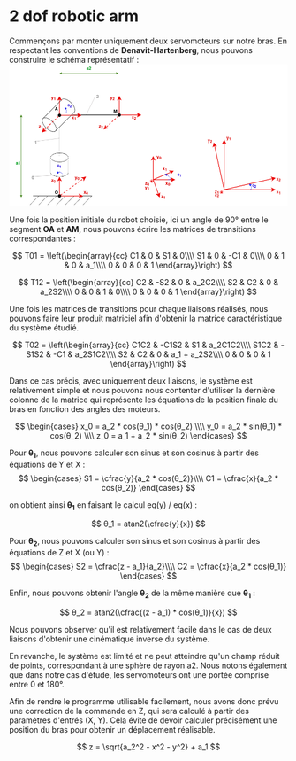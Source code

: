 # 2 dof robotic arm

Commençons par monter uniquement deux servomoteurs sur notre bras. 
En respectant les conventions de **Denavit-Hartenberg**, nous pouvons construire le schéma représentatif :
![schema_2dof](images/2dof_luna_arm.drawio.png)

Une fois la position initiale du robot choisie, ici un angle de 90° entre le segment **OA** et **AM**, nous pouvons écrire les matrices de transitions correspondantes :

$$
T01 = 
\left(\begin{array}{cc}
C1 & 0 & S1 & 0\\\\
S1 & 0 & -C1 & 0\\\\
0 & 1 & 0 & a_1\\\\
0 & 0 & 0 & 1
\end{array}\right)
$$

$$
T12 = 
\left(\begin{array}{cc}
C2 & -S2 & 0 & a_2C2\\\\
S2 & C2 & 0 & a_2S2\\\\
0 & 0 & 1 & 0\\\\
0 & 0 & 0 & 1
\end{array}\right)
$$

Une fois les matrices de transitions pour chaque liaisons réalisés, nous pouvons faire leur produit matriciel afin d'obtenir la matrice caractéristique du système étudié. 

$$
T02 = 
\left(\begin{array}{cc}
C1C2 & -C1S2 & S1 & a_2C1C2\\\\
S1C2 & -S1S2 & -C1 & a_2S1C2\\\\
S2 & C2 & 0 & a_1 + a_2S2\\\\
0 & 0 & 0 & 1
\end{array}\right)
$$

Dans ce cas précis, avec uniquement deux liaisons, le système est relativement simple et nous pouvons nous contenter d'utiliser la dernière colonne de la matrice qui représente les équations de la position finale du bras en fonction des angles des moteurs.

$$ 
\begin{cases}
    x_0 = a_2 * cos(θ_1) * cos(θ_2) \\\\
    y_0 = a_2 * sin(θ_1) * cos(θ_2) \\\\
    z_0 = a_1 + a_2 * sin(θ_2)
\end{cases}
$$

Pour **θ<sub>1</sub>**, nous pouvons calculer son sinus et son cosinus à partir des équations de Y et X :
$$
\begin{cases}
    S1  = \cfrac{y}{a_2 * cos(θ_2)}\\\\
    C1 = \cfrac{x}{a_2 * cos(θ_2)}
\end{cases}
$$

on obtient ainsi **θ<sub>1</sub>** en faisant le calcul eq(y) / eq(x) :

$$
θ_1 = atan2(\cfrac{y}{x})
$$

Pour **θ<sub>2</sub>**, nous pouvons calculer son sinus et son cosinus à partir des équations de Z et X (ou Y) :
$$
\begin{cases}
S2 = \cfrac{z - a_1}{a_2}\\\\
C2 = \cfrac{x}{a_2 * cos(θ_1)}
\end{cases}
$$


Enfin, nous pouvons obtenir l'angle **θ<sub>2</sub>** de la même manière que **θ<sub>1</sub>** :

$$
θ_2 = atan2(\cfrac{(z - a_1) * cos(θ_1)}{x})
$$

Nous pouvons observer qu'il est relativement facile dans le cas de deux liaisons d'obtenir une cinématique inverse du système. 

En revanche, le système est limité et ne peut atteindre qu'un champ réduit de points, correspondant à une sphère de rayon a2. 
Nous notons également que dans notre cas d'étude, les servomoteurs ont une portée comprise entre 0 et 180°.

Afin de rendre le programme utilisable facilement, nous avons donc prévu une correction de la commande en Z, qui sera calculé à partir des paramètres d'entrés (X, Y). Cela évite de devoir calculer précisément une position du bras pour obtenir un déplacement réalisable. 

$$
z = \sqrt{a_2^2 - x^2 - y^2} + a_1
$$



